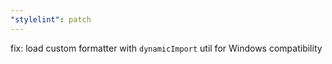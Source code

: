 ```yaml
---
"stylelint": patch
---
```


fix: load custom formatter with `dynamicImport` util for Windows compatibility
